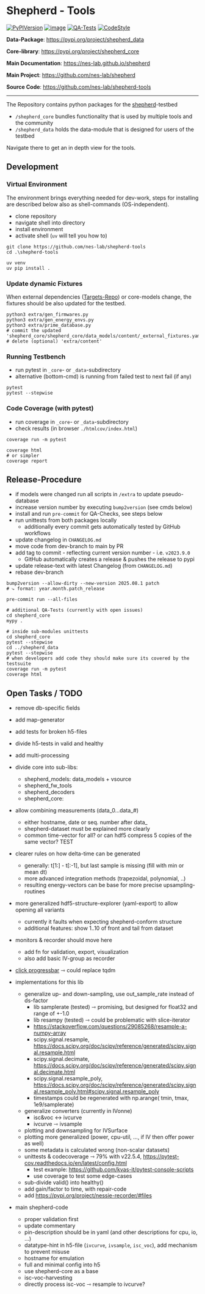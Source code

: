 # Shepherd - Tools

[![PyPIVersion](https://img.shields.io/pypi/v/shepherd_data.svg)](https://pypi.org/project/shepherd_data)
[![image](https://img.shields.io/pypi/pyversions/shepherd_data.svg)](https://pypi.python.org/pypi/shepherd-data)
[![QA-Tests](https://github.com/nes-lab/shepherd-tools/actions/workflows/quality_assurance.yaml/badge.svg)](https://github.com/nes-lab/shepherd-tools/actions/workflows/quality_assurance.yaml)
[![CodeStyle](https://img.shields.io/endpoint?url=https://raw.githubusercontent.com/astral-sh/ruff/main/assets/badge/v2.json)](https://github.com/astral-sh/ruff)

**Data-Package**: <https://pypi.org/project/shepherd_data>

**Core-library**: <https://pypi.org/project/shepherd_core>

**Main Documentation**: <https://nes-lab.github.io/shepherd>

**Main Project**: <https://github.com/nes-lab/shepherd>

**Source Code**: <https://github.com/nes-lab/shepherd-tools>

---

The Repository contains python packages for the [shepherd](https://github.com/nes-lab/shepherd)-testbed

- `/shepherd_core` bundles functionality that is used by multiple tools and the community
- `/shepherd_data` holds the data-module that is designed for users of the testbed

Navigate there to get an in depth view for the tools.

## Development

### Virtual Environment

The environment brings everything needed for dev-work, steps for installing are described below also as shell-commands (OS-independent).

- clone repository
- navigate shell into directory
- install environment
- activate shell (`uv` will tell you how to)

```Shell
git clone https://github.com/nes-lab/shepherd-tools
cd .\shepherd-tools

uv venv
uv pip install .
```

### Update dynamic Fixtures

When external dependencies ([Targets-Repo](https://github.com/nes-lab/shepherd-targets/)) or core-models change, the fixtures should be also updated for the testbed.

```shell
python3 extra/gen_firmwares.py
python3 extra/gen_energy_envs.py
python3 extra/prime_database.py
# commit the updated 'shepherd_core/shepherd_core/data_models/content/_external_fixtures.yaml'
# delete (optional) 'extra/content'
```

### Running Testbench

- run pytest in ``_core``- or ``_data``-subdirectory
- alternative (bottom-cmd) is running from failed test to next fail (if any)

```shell
pytest
pytest --stepwise
```

### Code Coverage (with pytest)

- run coverage in ``_core``- or ``_data``-subdirectory
- check results (in browser `./htmlcov/index.html`)

```shell
coverage run -m pytest

coverage html
# or simpler
coverage report
```

## Release-Procedure

- if models were changed run all scripts in `/extra` to update pseudo-database
- increase version number by executing ``bump2version`` (see cmds below)
- install and run ``pre-commit`` for QA-Checks, see steps below
- run unittests from both packages locally
  - additionally every commit gets automatically tested by GitHub workflows
- update changelog in ``CHANGELOG.md``
- move code from dev-branch to main by PR
- add tag to commit - reflecting current version number - i.e. ``v2023.9.0``
  - GitHub automatically creates a release & pushes the release to pypi
- update release-text with latest Changelog (from `CHANGELOG.md`)
- rebase dev-branch

```shell
bump2version --allow-dirty --new-version 2025.08.1 patch
# ⤷ format: year.month.patch_release

pre-commit run --all-files

# additional QA-Tests (currently with open issues)
cd shepherd_core
mypy .

# inside sub-modules unittests
cd shepherd_core
pytest --stepwise
cd ../shepherd_data
pytest --stepwise
# when developers add code they should make sure its covered by the testsuite
coverage run -m pytest
coverage html
```

## Open Tasks / TODO

- remove db-specific fields
- add map-generator
- add tests for broken h5-files
- divide h5-tests in valid and healthy
- add multi-processing
- divide core into sub-libs:
  - shepherd_models: data_models + vsource
  - shepherd_fw_tools
  - shepherd_decoders
  - shepherd_core:
- allow combining measurements (data_0...data_#)
  - either hostname, date or seq. number after data_
  - shepherd-dataset must be explained more clearly
  - common time-vector for all? or can hdf5 compress 5 copies of the same vector? TEST
- clearer rules on how delta-time can be generated
  - generally: t[1:] - t[:-1], but last sample is missing (fill with min or mean dt)
  - more advanced integration methods (trapezoidal, polynomial, ..)
  - resulting energy-vectors can be base for more precise upsampling-routines
- more generalized hdf5-structure-explorer (yaml-export) to allow opening all variants
  - currently it faults when expecting shepherd-conform structure
  - additional features: show 1..10 of front and tail from dataset
- monitors & recorder should move here
  - add fn for validation, export, visualization
  - also add basic IV-group as recorder

- [click progressbar](https://click.palletsprojects.com/en/8.1.x/api/#click.progressbar) ⇾ could replace tqdm
- implementations for this lib
  - generalize up- and down-sampling, use out_sample_rate instead of ds-factor
    - lib samplerate (tested) ⇾ promising, but designed for float32 and range of +-1.0
    - lib resampy (tested) ⇾ could be problematic with slice-iterator
    - https://stackoverflow.com/questions/29085268/resample-a-numpy-array
    - scipy.signal.resample, https://docs.scipy.org/doc/scipy/reference/generated/scipy.signal.resample.html
    - scipy.signal.decimate, https://docs.scipy.org/doc/scipy/reference/generated/scipy.signal.decimate.html
    - scipy.signal.resample_poly, https://docs.scipy.org/doc/scipy/reference/generated/scipy.signal.resample_poly.html#scipy.signal.resample_poly
    - timestamps could be regenerated with np.arange( tmin, tmax, 1e9/samplerate)
  - generalize converters (currently in IVonne)
    - isc&voc <-> ivcurve
    - ivcurve ⇾ ivsample
  - plotting and downsampling for IVSurface
  - plotting more generalized (power, cpu-util, ..., if IV then offer power as well)
  - some metadata is calculated wrong (non-scalar datasets)
  - unittests & codecoverage ⇾ 79% with v22.5.4, https://pytest-cov.readthedocs.io/en/latest/config.html
    - test example: https://github.com/kvas-it/pytest-console-scripts
    - use coverage to test some edge-cases
  - sub-divide valid() into healthy()
  - add gain/factor to time, with repair-code
  - add https://pypi.org/project/nessie-recorder/#files
- main shepherd-code
  - proper validation first
  - update commentary
  - pin-description should be in yaml (and other descriptions for cpu, io, ...)
  - datatype-hint in h5-file (`ivcurve`, `ivsample`, `isc_voc`), add mechanism to prevent misuse
  - hostname for emulation
  - full and minimal config into h5
  - use shepherd-core as a base
  - isc-voc-harvesting
  - directly process isc-voc ⇾ resample to ivcurve?
